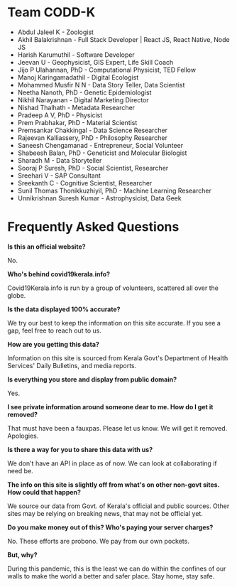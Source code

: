 # Team CODD-K

 * Abdul Jaleel K - Zoologist
 * Akhil Balakrishnan - Full Stack Developer | React JS, React Native, Node JS
 * Harish Karumuthil - Software Developer
 * Jeevan U - Geophysicist, GIS Expert, Life Skill Coach 
 * Jijo P Ulahannan, PhD - Computational Physicist, TED Fellow
 * Manoj Karingamadathil  - Digital Ecologist
 * Mohammed Musfir N N  - Data Story Teller, Data Scientist
 * Neetha Nanoth, PhD - Genetic Epidemiologist
 * Nikhil Narayanan  - Digital Marketing Director
 * Nishad Thalhath - Metadata Researcher
 * Pradeep A V, PhD - Physicist
 * Prem Prabhakar, PhD  - Material Scientist
 * Premsankar Chakkingal - Data Science Researcher
 * Rajeevan Kalliassery, PhD - Philosophy Researcher
 * Saneesh Chengamanad - Entrepreneur, Social Volunteer
 * Shabeesh Balan, PhD - Geneticist and Molecular Biologist
 * Sharadh M  - Data Storyteller
 * Sooraj P Suresh, PhD - Social Scientist, Researcher
 * Sreehari V - SAP Consultant
 * Sreekanth C - Cognitive Scientist, Researcher
 * Sunil Thomas Thonikkuzhiyil, PhD - Machine Learning Researcher
 * Unnikrishnan Suresh Kumar  - Astrophysicist, Data Geek


# Frequently Asked Questions

**Is this an official website?**

No.

**Who's behind covid19kerala.info?**

Covid19Kerala.info is run by a group of volunteers, scattered all over the globe.

**Is the data displayed 100% accurate?**

We try our best to keep the information on this site accurate. If you see a gap, feel free to reach out to us. 

**How are you getting this data?**

Information on this site is sourced from Kerala Govt's Department of Health Services' Daily Bulletins, and media reports.

**Is everything you store and display from public domain?**

Yes.

**I see private information around someone dear to me. How do I get it removed?**

That must have been a fauxpas. Please let us know. We will get it removed. Apologies.

**Is there a way for you to share this data with us?**

We don't have an API in place as of now. We can look at collaborating if need be.

**The info on this site is slightly off from what's on other non-govt sites. How could that happen?**

We source our data from Govt. of Kerala's official and public sources. Other sites may be relying on breaking news, that may not be official yet.

**Do you make money out of this? Who's paying your server charges?**

No. These efforts are probono. We pay from our own pockets.

**But, why?**

During this pandemic, this is the least we can do within the confines of our walls to make the world a better and safer place. Stay home, stay safe.
